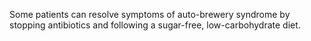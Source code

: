 Some patients can resolve symptoms of auto-brewery syndrome by stopping antibiotics and following a sugar-free, low-carbohydrate diet.